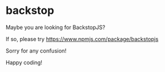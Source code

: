 # backstop
Maybe you are looking for BackstopJS?

If so, please try https://www.npmjs.com/package/backstopjs

Sorry for any confusion!

Happy coding!